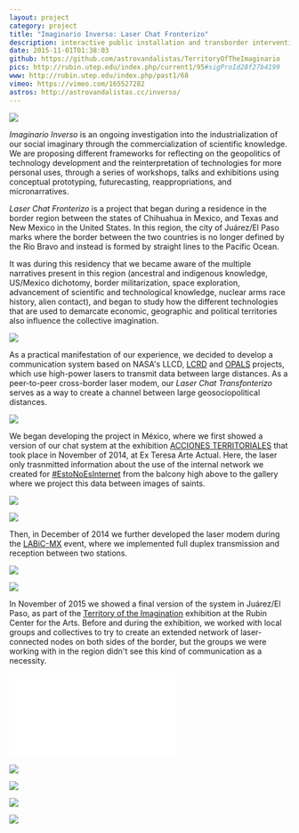 ```yaml
---
layout: project
category: project
title: "Imaginario Inverso: Laser Chat Fronterizo"
description: interactive public installation and transborder intervention
date: 2015-11-01T01:38:03
github: https://github.com/astrovandalistas/TerritoryOfTheImaginario
pics: http://rubin.utep.edu/index.php/current1/95#sigProId28f27b4199
www: http://rubin.utep.edu/index.php/past1/68
vimeo: https://vimeo.com/165527282
astros: http://astrovandalistas.cc/inverso/
---
```

![](/images/projects/laser-chat-fronterizo/exteresa01.jpg)

*Imaginario Inverso* is an ongoing investigation into the industrialization of our social imaginary through the commercialization of scientific knowledge. We are proposing different frameworks for reflecting on the geopolitics of technology development and the reinterpretation of technologies for more personal uses, through a series of workshops, talks and exhibitions using conceptual prototyping, futurecasting, reappropriations, and micronarratives.

*Laser Chat Fronterizo* is a project that began during a residence in the border region between the states of Chihuahua in Mexico, and Texas and New Mexico in the United States. In this region, the city of Juárez/El Paso marks where the border between the two countries is no longer defined by the Rio Bravo and instead is formed by straight lines to the Pacific Ocean.

It was during this residency that we became aware of the multiple narratives present in this region (ancestral and indigenous knowledge, US/Mexico dichotomy, border militarization, space exploration, advancement of scientific and technological knowledge, nuclear arms race history, alien contact), and began to study how the different technologies that are used to demarcate economic, geographic and political territories also influence the collective imagination.

![](/images/projects/laser-chat-fronterizo/NASA_LLCD.jpg)

As a practical manifestation of our experience, we decided to develop a communication system based on NASA's LLCD, [LCRD](https://www.nasa.gov/mission_pages/tdm/lcrd/) and [OPALS](http://phaeton.jpl.nasa.gov/external/projects/optical.cfm) projects, which use high-power lasers to transmit data between large distances. As a peer-to-peer cross-border laser modem, our *Laser Chat Transfonterizo* serves as a way to create a channel between large geosociopolitical distances.

![](/images/projects/laser-chat-fronterizo/suture.gif)

We began developing the project in México, where we first showed a version of our chat system at the exhibition [ACCIONES TERRITORIALES](http://accionesterritoriales.blogspot.mx/) that took place in November of 2014, at Ex Teresa Arte Actual. Here, the laser only trasnmitted information about the use of the internal network we created for [#EstoNoEsInternet](/project/codepi-estonoesinternet/) from the balcony high above to the gallery where we project this data between images of saints.

![](/images/projects/laser-chat-fronterizo/exteresa00.jpg)

![](/images/projects/laser-chat-fronterizo/exteresa03.jpg)

Then, in December of 2014 we further developed the laser modem during the [LABiC-MX](http://www.ciudadania20.org/labicmx/) event, where we implemented full duplex transmission and reception between two stations.

![](/images/projects/laser-chat-fronterizo/labic01.jpg)

![](/images/projects/laser-chat-fronterizo/labic03.jpg)

In November of 2015 we showed a final version of the system in Juárez/El Paso, as part of the [Territory of the Imagination](http://rubin.utep.edu/index.php/past1/68) exhibition at the Rubin Center for the Arts. Before and during the exhibition, we worked with local groups and collectives to try to create an extended network of laser-connected nodes on both sides of the border, but the groups we were working with in the region didn't see this kind of communication as a necessity.

<div class="video-wrapper video-wrapper-16x9">
    <iframe src="//player.vimeo.com/video/165527282?title=0&amp;byline=0&amp;portrait=0&amp;color=ff0179" frameborder="0" webkitallowfullscreen="" mozallowfullscreen="" allowfullscreen=""></iframe>
</div>

![](/images/projects/laser-chat-fronterizo/fact01.jpg)

![](/images/projects/laser-chat-fronterizo/fact02.jpg)

![](/images/projects/laser-chat-fronterizo/rubin00.jpg)

![](/images/projects/laser-chat-fronterizo/rubin01.jpg)
